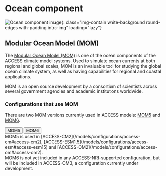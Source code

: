 #  Ocean component 

![Ocean component image](/assets/component-logos/component-maps/ocean-component-map.png){: class="img-contain white-background round-edges with-padding intro-img" loading="lazy"}

## Modular Ocean Model (MOM)
The [Modular Ocean Model (MOM)](https://mom-ocean.github.io) is one of the ocean components of the ACCESS climate model systems. Used to simulate ocean currents at both regional and global scales, MOM is an invaluable tool for studying the global ocean climate system, as well as having capabilities for regional and coastal applications. 

MOM is an open source development by a consortium of scientists across several government agencies and academic institutions worldwide. 

### Configurations that use MOM
There are two MOM versions currently used in ACCESS models: [MOM5](https://github.com/mom-ocean/MOM5) and [MOM6](https://github.com/mom-ocean/MOM6).
<!-- Tab labels -->
<div class="tabLabels" label="MOM-versions">
    <button id="mom5">MOM5</button>
    <button id="mom6">MOM6</button>
</div>
<div tabcontentfor="mom5" markdown>
MOM5 is used in [ACCESS-CM2](/models/configurations/access-cm#access-cm2), [ACCESS-ESM1.5](/models/configurations/access-esm#access-esm15) and [ACCESS-OM2](/models/configurations/access-om#access-om2).
</div>
<div tabcontentfor="mom6" markdown>
MOM6 is not yet included in any ACCESS-NRI-supported configuration, but will be included in ACCESS-OM3, a configuration currently under development.
</div>